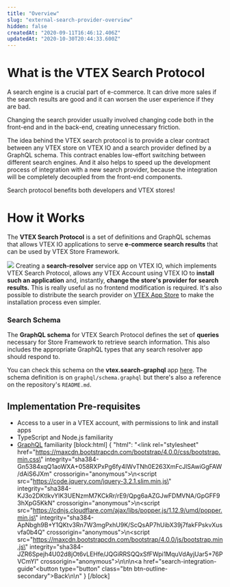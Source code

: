 ```yaml
---
title: "Overview"
slug: "external-search-provider-overview"
hidden: false
createdAt: "2020-09-11T16:46:12.406Z"
updatedAt: "2020-10-30T20:44:33.600Z"
---
```


# What is the VTEX Search Protocol

A search engine is a crucial part of e-commerce. It can drive more sales if the search results are good and it can worsen the user experience if they are bad.

Changing the search provider usually involved changing code both in the front-end and in the back-end, creating unnecessary friction.

The idea behind the VTEX search protocol is to provide a clear contract between any VTEX store on VTEX IO and a search provider defined by a GraphQL schema. This contract enables low-effort switching between different search engines. And it also helps to speed up the development process of integration with a new search provider, because the integration will be completely decoupled from the front-end components.

Search protocol benefits both developers and VTEX stores!

# How it Works

The **VTEX Search Protocol** is a set of definitions and GraphQL schemas that allows VTEX IO applications to serve **e-commerce search results** that can be used by VTEX Store Framework.

![](https://cdn.jsdelivr.net/gh/vtexdocs/dev-portal-content@readme-docs/docs/guides/Integration%20Guides/search-integration-guide/b4ac10c-search-protocol_22.png)
Creating a **search-resolver** service app on VTEX IO, which implements VTEX Search Protocol, allows any VTEX Account using VTEX IO to **install such an application** and, instantly, **change the store's provider for search results.** This is really useful as no frontend modification is required. It's also possible to distribute the search provider on [VTEX App Store](https://apps.vtex.com/) to make the installation process even simpler.

### Search Schema

The **GraphQL schema** for VTEX Search Protocol defines the set of **queries** necessary for Store Framework to retrieve search information. This also includes the appropriate GraphQL types that any search resolver app should respond to.

You can check this schema on the **vtex.search-graphql** app [here](https://github.com/vtex-apps/search-graphql). The schema definition is on `graphql/schema.graphql` but there's also a reference on the repository's `README.md`.

## Implementation Pre-requisites

- Access to a user in a VTEX account, with permissions to link and install apps
- TypeScript and Node.js familiarity
- [GraphQL](https://graphql.org/) familiarity
[block:html]
{
  "html": "<link rel=\"stylesheet\" href=\"https://maxcdn.bootstrapcdn.com/bootstrap/4.0.0/css/bootstrap.min.css\" integrity=\"sha384-Gn5384xqQ1aoWXA+058RXPxPg6fy4IWvTNh0E263XmFcJlSAwiGgFAW/dAiS6JXm\" crossorigin=\"anonymous\">\n<script src=\"https://code.jquery.com/jquery-3.2.1.slim.min.js\" integrity=\"sha384-KJ3o2DKtIkvYIK3UENzmM7KCkRr/rE9/Qpg6aAZGJwFDMVNA/GpGFF93hXpG5KkN\" crossorigin=\"anonymous\"></script>\n<script src=\"https://cdnjs.cloudflare.com/ajax/libs/popper.js/1.12.9/umd/popper.min.js\" integrity=\"sha384-ApNbgh9B+Y1QKtv3Rn7W3mgPxhU9K/ScQsAP7hUibX39j7fakFPskvXusvfa0b4Q\" crossorigin=\"anonymous\"></script>\n<script src=\"https://maxcdn.bootstrapcdn.com/bootstrap/4.0.0/js/bootstrap.min.js\" integrity=\"sha384-JZR6Spejh4U02d8jOt6vLEHfe/JQGiRRSQQxSfFWpi1MquVdAyjUar5+76PVCmYl\" crossorigin=\"anonymous\"></script>\n\n\n<a href=\"search-integration-guide\"<button type=\"button\" class=\"btn btn-outline-secondary\">Back</button></a>\n\n<style></style>"
}
[/block]
